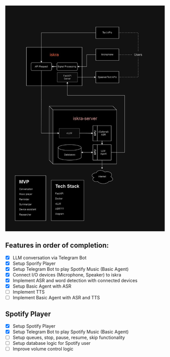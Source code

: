 ![overview](images/overview.jpg) 

## Features in order of completion:
- [x] LLM conversation via Telegram Bot
- [x] Setup Sporify Player
- [X] Setup Telegram Bot to play Spotify Music (Basic Agent)
- [X] Connect I/O devices (Microphone, Speaker) to iskra
- [X] Implement ASR and word detection with connected devices
- [X] Setup Basic Agent with ASR
- [ ] Implement TTS
- [ ] Implement Basic Agent with ASR and TTS

## Spotify Player
- [X] Setup Spotify Player
- [X] Setup Telegram Bot to play Spotify Music (Basic Agent)
- [ ] Setup queues, stop, pause, resume, skip functionality
- [ ] Setup database logic for Spotify user
- [ ] Improve volume control logic
